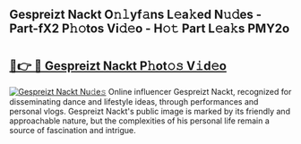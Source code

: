 ## Gespreizt Nackt O𝚗𝚕yf𝚊ns L𝚎a𝚔ed N𝚞𝚍es - Part-fX2 P𝚑𝚘tos Vi𝚍𝚎o - H𝚘𝚝 Part L𝚎a𝚔s PMY2o

# <h2><a href="http://kfej2t.oniu.top/?m=Gespreizt+Nackt">🔗👉 🔴 Gespreizt Nackt P𝚑ot𝚘𝚜 V𝚒d𝚎o</a></h2>

[![Gespreizt Nackt Nu𝚍e𝚜](https://i.imgur.com/0qMVB7G.gif)](http://kfej2t.oniu.top/?m=Gespreizt+Nackt)
Online influencer Gespreizt Nackt, recognized for disseminating dance and lifestyle ideas, through performances and personal vlogs. Gespreizt Nackt's public image is marked by its friendly and approachable nature, but the complexities of his personal life remain a source of fascination and intrigue.  
